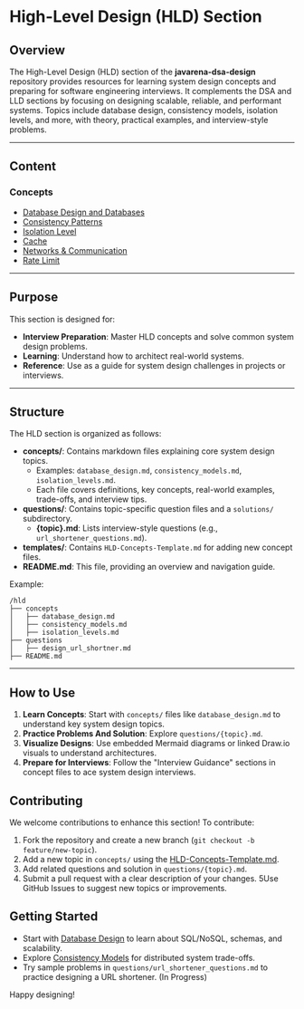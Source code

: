 # High-Level Design (HLD) Section

## Overview

The High-Level Design (HLD) section of the **javarena-dsa-design** repository provides resources for learning system
design concepts and preparing for software engineering interviews. It complements the DSA and LLD sections by focusing
on designing scalable, reliable, and performant systems. Topics include database design, consistency models, isolation
levels, and more, with theory, practical examples, and interview-style problems.

---

## Content

### Concepts

- [Database Design and Databases](./concepts/database_design.md)
- [Consistency Patterns](./concepts/consistency_models.md)
- [Isolation Level](./concepts/isolation_levels.md)
- [Cache](./concepts/cache.md)
- [Networks & Communication](./concepts/networks.md)
- [Rate Limit](./concepts/rate-limiting.md)

---

## Purpose

This section is designed for:

- **Interview Preparation**: Master HLD concepts and solve common system design problems.
- **Learning**: Understand how to architect real-world systems.
- **Reference**: Use as a guide for system design challenges in projects or interviews.

---

## Structure

The HLD section is organized as follows:

- **concepts/**: Contains markdown files explaining core system design topics.
    - Examples: `database_design.md`, `consistency_models.md`, `isolation_levels.md`.
    - Each file covers definitions, key concepts, real-world examples, trade-offs, and interview tips.
- **questions/**: Contains topic-specific question files and a `solutions/` subdirectory.
    - **{topic}.md**: Lists interview-style questions (e.g., `url_shortener_questions.md`).
- **templates/**: Contains `HLD-Concepts-Template.md` for adding new concept files.
- **README.md**: This file, providing an overview and navigation guide.

Example:

```
/hld
├── concepts
│   ├── database_design.md
│   ├── consistency_models.md
│   ├── isolation_levels.md
├── questions
│   ├── design_url_shortner.md
├── README.md
```

---

## How to Use

1. **Learn Concepts**: Start with `concepts/` files like `database_design.md` to understand key system design topics.
2. **Practice Problems And Solution**: Explore `questions/{topic}.md`.
3. **Visualize Designs**: Use embedded Mermaid diagrams or linked Draw.io visuals to understand architectures.
4. **Prepare for Interviews**: Follow the "Interview Guidance" sections in concept files to ace system design
   interviews.

## Contributing

We welcome contributions to enhance this section! To contribute:

1. Fork the repository and create a new branch (`git checkout -b feature/new-topic`).
2. Add a new topic in `concepts/` using the [HLD-Concepts-Template.md](templates/HLD-Concepts-Template.md).
3. Add related questions and solution in `questions/{topic}.md`.
4. Submit a pull request with a clear description of your changes.
   5Use GitHub Issues to suggest new topics or improvements.

## Getting Started

- Start with [Database Design](concepts/database_design.md) to learn about SQL/NoSQL, schemas, and scalability.
- Explore [Consistency Models](concepts/consistency_models.md) for distributed system trade-offs.
- Try sample problems in `questions/url_shortener_questions.md` to practice designing a URL shortener. (In Progress)

Happy designing!